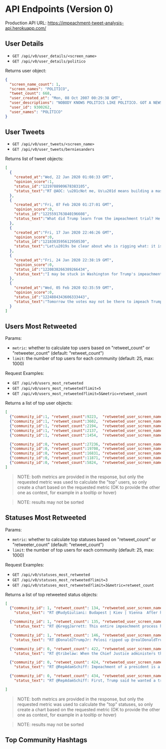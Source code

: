 

# API Endpoints (Version 0)

Production API URL: https://impeachment-tweet-analysis-api.herokuapp.com/

## User Details

  + `GET /api/v0/user_details/<screen_name>`
  + `GET /api/v0/user_details/politico`

Returns user object:

```json
{
  "screen_name_count": 1,
  "screen_names": "POLITICO",
  "tweet_count": 668,
  "user_created_at": "Mon, 08 Oct 2007 00:29:38 GMT",
  "user_descriptions": "NOBODY KNOWS POLITICS LIKE POLITICO. GOT A NEWS TIP FOR US?  \ud83d\udc49 HTTPS://POLITI.CO/2LCOTT5",
  "user_id": 9300262,
  "user_names": "POLITICO"
}
```

## User Tweets

  + `GET /api/v0/user_tweets/<screen_name>`
  + `GET /api/v0/user_tweets/berniesanders`

Returns list of tweet objects:

```json
[
  {
    "created_at":"Wed, 22 Jan 2020 01:08:33 GMT",
    "opinion_score":1,
    "status_id":"1219788909678383105",
    "status_text":"RT @AOC: \u201cNot me, Us\u201d means building a mass movement for social, economic, and racial justice.  And movement means we carry and care for on\u2026"
  },
  {
    "created_at":"Fri, 07 Feb 2020 01:27:01 GMT",
    "opinion_score":0,
    "status_id":"1225591763840196608",
    "status_text":"What did Trump learn from the impeachment trial? He learned he can get away with corruption, with continuing to lie, with considering himself above the law. https://t.co/nbGh45lneg"
  },
  {
    "created_at":"Fri, 17 Jan 2020 22:46:26 GMT",
    "opinion_score":0,
    "status_id":"1218303595612950530",
    "status_text":"Let\u2019s be clear about who is rigging what: it is Donald Trump\u2019s action to use the power of the federal government for his own political benefit that is the cause of the impeachment trial. Democrats are going to unite to sweep him out of the White House in November."
  },
  {
    "created_at":"Fri, 24 Jan 2020 22:38:19 GMT",
    "opinion_score":0,
    "status_id":"1220838266389266434",
    "status_text":"I may be stuck in Washington for Trump's impeachment trial, but this is what \"Not Me, Us\" is all about.  There are hundreds of events you can join across the country to support our campaign.  Help us keep the ball rolling and sign up at https://t.co/0gzurtl5gF. https://t.co/tLkZbyKRCK"
  },
  {
    "created_at":"Wed, 05 Feb 2020 02:35:59 GMT",
    "opinion_score":0,
    "status_id":"1224884343606333443",
    "status_text":"Tomorrow the votes may not be there to impeach Trump. But I'm absolutely confident that in November the votes will be there to beat Donald Trump."
  }
]
```

## Users Most Retweeted

Params:
  + `metric`: whether to calculate top users based on "retweet_count" or "retweeter_count" (default: "retweet_count")
  + `limit`: the number of top users for each community (default: 25,  max: 1000)

Request Examples:

  + `GET /api/v0/users_most_retweeted`
  + `GET /api/v0/users_most_retweeted?limit=5`
  + `GET /api/v0/users_most_retweeted?limit=5&metric=retweet_count`

Returns a list of top user objects:

```json
[
  {"community_id":1, "retweet_count":9223,  "retweeted_user_screen_name":"REALDONALDTRUMP", "retweeter_count":110},
  {"community_id":1, "retweet_count":3602,  "retweeted_user_screen_name":"CHARLIEKIRK11",   "retweeter_count":104},
  {"community_id":1, "retweet_count":2194,  "retweeted_user_screen_name":"MARKLEVINSHOW",   "retweeter_count":105},
  {"community_id":1, "retweet_count":2137,  "retweeted_user_screen_name":"DBONGINO",        "retweeter_count":102},
  {"community_id":1, "retweet_count":1454,  "retweeted_user_screen_name":"RUDYGIULIANI",    "retweeter_count":107},

  {"community_id":0, "retweet_count":27236, "retweeted_user_screen_name":"TRIBELAW",        "retweeter_count":567},
  {"community_id":0, "retweet_count":19708, "retweeted_user_screen_name":"JOYCEWHITEVANCE", "retweeter_count":563},
  {"community_id":0, "retweet_count":16831, "retweeted_user_screen_name":"KYLEGRIFFIN1",    "retweeter_count":563},
  {"community_id":0, "retweet_count":11871, "retweeted_user_screen_name":"NEAL_KATYAL",     "retweeter_count":560},
  {"community_id":0, "retweet_count":5824,  "retweeted_user_screen_name":"REPADAMSCHIFF",   "retweeter_count":567}
]
```

> NOTE: both metrics are provided in the response, but only the requested metric was used to calculate the "top" users, so only create a chart based on the requested metric (OK to provide the other one as context, for example in a tooltip or hover)

> NOTE: results may not be sorted

## Statuses Most Retweeted

Params:
  + `metric`: whether to calculate top statuses based on "retweet_count" or "retweeter_count" (default: "retweet_count")
  + `limit`: the number of top users for each community (default: 25,  max: 1000)

Request Examples:

  + `GET /api/v0/statuses_most_retweeted`
  + `GET /api/v0/statuses_most_retweeted?limit=3`
  + `GET /api/v0/statuses_most_retweeted?limit=3&metric=retweet_count`

Returns a list of top retweeted status objects:

```json
[
  {"community_id": 1, "retweet_count": 134, "retweeted_user_screen_name": "RUDYGIULIANI", "retweeter_count":82,
    "status_text": "RT @RudyGiuliani: Budapest | Kiev | Vienna  After hundreds of hours &amp; months of research, I have garnered witnesses &amp; documents which revea\u2026"},

  {"community_id": 1, "retweet_count": 135, "retweeted_user_screen_name": "GREGGJARRETT", "retweeter_count":66,
    "status_text": "RT @GreggJarrett: This entire impeachment process has been the true 'abuse of power' for political gain by the Democrats and especially Nan\u2026"},

  {"community_id": 1, "retweet_count": 146, "retweeted_user_screen_name": "DONALDJTRUMPJR", "retweeter_count":33,
    "status_text": "RT @DonaldJTrumpJr: Pelosi ripped up @realDonaldTrump's speech last night.  In that speech were stories of American Heroes &amp; American Dream\u2026"},

  {"community_id": 0, "retweet_count": 422, "retweeted_user_screen_name": "TRIBELAW", "retweeter_count":412,
    "status_text": "RT @tribelaw: When the Chief Justice administers the oath of impartiality to a Senator who has said he will not be impartial, he will need\u2026"},

  {"community_id": 0, "retweet_count": 424, "retweeted_user_screen_name": "REPADAMSCHIFF", "retweeter_count":384,
    "status_text": "RT @RepAdamSchiff: Impeachment of a president is a serious undertaking.   The Senate\u2019s role is to act as an impartial jury and provide a fa\u2026"},

  {"community_id": 0, "retweet_count": 434, "retweeted_user_screen_name": "REPADAMSCHIFF", "retweeter_count":420,
    "status_text": "RT @RepAdamSchiff: First, Trump said he wanted a trial in the Senate.  Then, he said he wanted to hear from witnesses.  Now, he wants the c\u2026"}

]
```

> NOTE: both metrics are provided in the response, but only the requested metric was used to calculate the "top" statuses, so only create a chart based on the requested metric (OK to provide the other one as context, for example in a tooltip or hover)

> NOTE: results may not be sorted

## Top Community Hashtags
